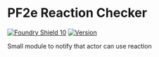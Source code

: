 # PF2e Reaction Checker
[![Foundry Shield 10]][Foundry URL]
[![Version]][Version URL]

Small module to notify that actor can use reaction

[Foundry Shield 10]: https://img.shields.io/badge/Foundry-10-informational?style=flat-square
[Foundry URL]: https://foundryvtt.com

[Version]: https://img.shields.io/badge/Version-0.0.22-red?style=flat-square
[Version URL]: https://github.com/reyzor1991/foundry-vtt-uk

